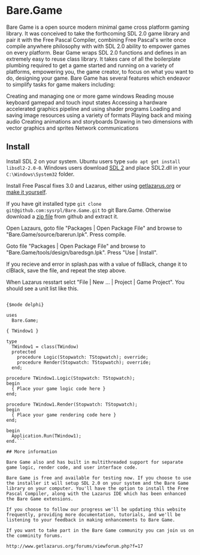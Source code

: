 # Bare.Game

Bare Game is a open source modern minimal game cross platform gaming library. It was conceived to take the forthcoming SDL 2.0 game library and pair it with the Free Pascal Compiler, combining Free Pascal's write once compile anywhere philosophy with with SDL 2.0 ability to empower games on every platform. Bear Game wraps SDL 2.0 functions and defines in an extremely easy to reuse class library. It takes care of all the boilerplate plumbing required to get a game started and running on a variety of platforms, empowering you, the game creator, to focus on what you want to do, designing your game. 
Bare Game has several features which endeavor to simplify tasks for game makers including: 

Creating and managing one or more game windows
Reading mouse keyboard gamepad and touch input states
Accessing a hardware accelerated graphics pipeline and using shader programs
Loading and saving image resources using a variety of formats
Playing back and mixing audio
Creating animations and storyboards
Drawing in two dimensions with vector graphics and sprites
Network communications

## Install

Install SDL 2 on your system. Ubuntu users type `sudo apt get install libsdl2-2.0-0`. Windows users download [SDL 2](https://www.libsdl.org/download-2.0.php) and place SDL2.dll in your `C:\Windows\System32` folder.

Install Free Pascal fixes 3.0 and Lazarus, either using [getlazarus.org](http://www.getlazarus.org/setup) or [make it yourself](http://www.getlazarus.org/setup/making). 

If you have git installed type `git clone git@github.com:sysrpl/Bare.Game.git` to git Bare.Game. Otherwise download a [zip file](https://github.com/sysrpl/Bare.Game/archive/master.zip) from github and extract it.

Open Lazaurs, goto file "Packages | Open Package File" and browse to "Bare.Game/source/barerun.lpk". Press compile.

Goto file "Packages | Open Package File" and browse to "Bare.Game/tools/design/baredsgn.lpk". Press "Use | Install".

If you recieve and error in splash.pas with a value of fsBlack, change it to clBlack, save the file, and repeat the step above.

When Lazarus resstart selct "File | New ... | Project | Game Project". You should see a unit list like this.

```program Game1;

{$mode delphi}

uses
  Bare.Game;

{ TWindow1 }

type
  TWindow1 = class(TWindow)
  protected
    procedure Logic(Stopwatch: TStopwatch); override;
    procedure Render(Stopwatch: TStopwatch); override;
  end;

procedure TWindow1.Logic(Stopwatch: TStopwatch);
begin
  { Place your game logic code here }
end;

procedure TWindow1.Render(Stopwatch: TStopwatch);
begin
  { Place your game rendering code here }
end;

begin
  Application.Run(TWindow1);
end.```

## More information

Bare Game also and has built in multithreaded support for separate game logic, render code, and user interface code. 

Bare Game is free and available for testing now. If you choose to use the installer it will setup SDL 2.0 on your system and the Bare Game library on your computer. You'll have the option to install the Free Pascal Compiler, along with the Lazarus IDE which has been enhanced the Bare Game extensions. 

If you choose to follow our progress we'll be updating this website frequently, providing more documentation, tutorials, and we'll be listening to your feedback in making enhancements to Bare Game. 

If you want to take part in the Bare Game community you can join us on the comminity forums.

http://www.getlazarus.org/forums/viewforum.php?f=17
